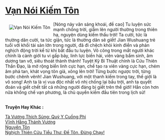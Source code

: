 <a href="https://truyenwiki.net/van-noi-kiem-ton.35429/" title="Vạn Nói Kiếm Tôn"><h1>Vạn Nói Kiếm Tôn</h1></a><div style="display:table"><img align="right" style="float: left; padding: 10px;" src="https://truyenwiki.net/a/img/str/src/35429.jpg" alt="Vạn Nói Kiếm Tôn">[Nóng nảy văn sảng khoái, đề cao] Tu luyện sức mạnh chống trời, giẫm lên người thường trong thiên hạ, nguyện dùng kiếm thấu trời! Ta cười, tức là thường dân cười, ta tức giận, tức là thường dân sẽ giết! Jian Wushuang trẻ tuổi với khối tài sản lớn trong người, đã đi chệch khỏi kinh điển và phản nghịch động trời kể từ khi bắt đầu tu luyện. Võ công trong mắt người khác chính là cảnh giới tu vi gấp bảy, linh lực biến hải, viên vàng bẩm sinh, âm dương tan vỡ, siêu thoát thành thánh! Tuyệt Kỹ Bí Thuật chính là Cửu Thiên Thần Đạo, là mở rộng biển linh cực hạn, chế tạo ra viên vàng cực hạn, chém âm phá tan, khát vọng tôn giả, xông lên trời! Từng bước ngược trời, từng bước chênh vênh! Jian Wushuang, với một thanh kiếm trong tay, thế giới là vô song! Anh ta là vị vua độc nhất vô nhị chống lại bầu trời, anh ta quyết đoán và giết chết tất cả những người đáng bị giết trên thế giới! Hắn còn hơn nữa khống chế vạn phương, là chủ quyền kiếm đầu tiên trong lịch sử!</div><p><br><b>Truyện Hay Khác :</b></p><a href="https://truyenwiki.net/ta-vuong-thich-sung-quy-y-cuong-phi.35782/" alt="Tà Vương Thích Sủng: Quỷ Y Cuồng Phi">Tà Vương Thích Sủng: Quỷ Y Cuồng Phi</a><br/><a href="https://sangtacviet.wordpress.com/2020/10/22/vinh-hang-thanh-vuong/" alt="Vĩnh Hằng Thánh Vương">Vĩnh Hằng Thánh Vương</a><br/><a href="https://sangtacviet.wordpress.com/2020/10/22/nguyen-ton/" alt="Nguyên Tôn">Nguyên Tôn</a><br/><a href="https://github.com/nownovels/topcv/tree/master/truyenhay/35267" alt="Nghịch Thiên Cửu Tiểu Thư: Đế Tôn, Đừng Chạy!">Nghịch Thiên Cửu Tiểu Thư: Đế Tôn, Đừng Chạy!</a><br/>